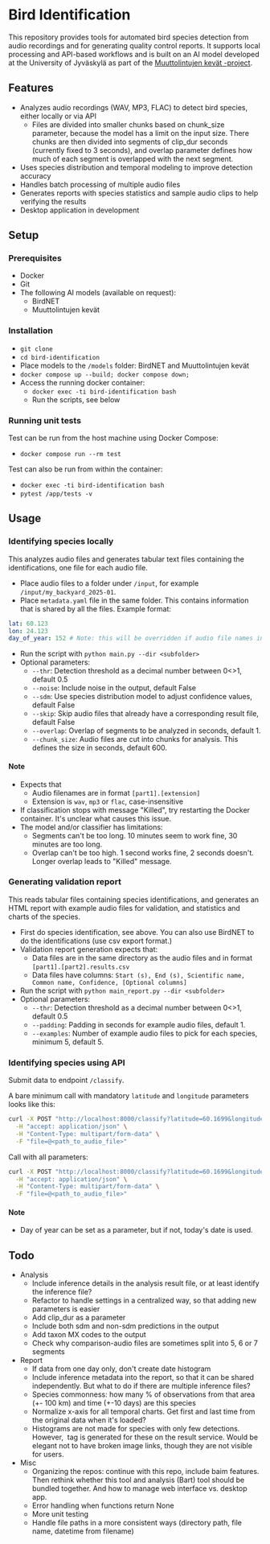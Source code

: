 # Bird Identification

This repository provides tools for automated bird species detection from audio recordings and for generating quality control reports. It supports local processing and API-based workflows and is built on an AI model developed at the University of Jyväskylä as part of the [Muuttolintujen kevät -project](https://www.jyu.fi/en/research/muuttolintujen-kevat).

## Features

- Analyzes audio recordings (WAV, MP3, FLAC) to detect bird species, either locally or via API
  - Files are divided into smaller chunks based on chunk_size parameter, because the model has a limit on the input size. There chunks are then divided into segments of clip_dur seconds (currently fixed to 3 seconds), and overlap parameter defines how much of each segment is overlapped with the next segment.
- Uses species distribution and temporal modeling to improve detection accuracy
- Handles batch processing of multiple audio files
- Generates reports with species statistics and sample audio clips to help verifying the results
- Desktop application in development

## Setup

### Prerequisites

- Docker
- Git
- The following AI models (available on request):
  - BirdNET
  - Muuttolintujen kevät

### Installation

- `git clone`
- `cd bird-identification`
- Place models to the `/models` folder: BirdNET and Muuttolintujen kevät
- `docker compose up --build; docker compose down;`
- Access the running docker container:
  - `docker exec -ti bird-identification bash`
  - Run the scripts, see below

### Running unit tests

Test can be run from the host machine using Docker Compose:

- `docker compose run --rm test`

Test can also be run from within the container:

- `docker exec -ti bird-identification bash`
- `pytest /app/tests -v`

## Usage

### Identifying species locally

This analyzes audio files and generates tabular text files containing the identifications, one file for each audio file.

- Place audio files to a folder under `/input`, for example `/input/my_backyard_2025-01`.
- Place `metadata.yaml` file in the same folder. This contains information that is shared by all the files. Example format:

```yaml
lat: 60.123
lon: 24.123 
day_of_year: 152 # Note: this will be overridden if audio file names include a date
```

- Run the script with `python main.py --dir <subfolder>`
- Optional parameters:
  - `--thr`: Detection threshold as a decimal number between 0<>1, default 0.5
  - `--noise`: Include noise in the output, default False
  - `--sdm`: Use species distribution model to adjust confidence values, default False
  - `--skip`: Skip audio files that already have a corresponding result file, default False
  - `--overlap`: Overlap of segments to be analyzed in seconds, default 1.
  - `--chunk_size`: Audio files are cut into chunks for analysis. This defines the size in seconds, default 600.

#### Note

- Expects that
  - Audio filenames are in format `[part1].[extension]`
  - Extension is `wav`, `mp3` or `flac`, case-insensitive
- If classification stops with message "Killed", try restarting the Docker container. It's unclear what causes this issue.
- The model and/or classifier has limitations:
  - Segments can't be too long. 10 minutes seem to work fine, 30 minutes are too long.
  - Overlap can't be too high. 1 second works fine, 2 seconds doesn't. Longer overlap leads to "Killed" message.

### Generating validation report

This reads tabular files containing species identifications, and generates an HTML report with example audio files for validation, and statistics and charts of the species.

- First do species identification, see above. You can also use BirdNET to do the identifications (use csv export format.)
- Validation report generation expects that:
  - Data files are in the same directory as the audio files and in format `[part1].[part2].results.csv`
  - Data files have columns: `Start (s), End (s), Scientific name, Common name, Confidence, [Optional columns]`
- Run the script with `python main_report.py --dir <subfolder>`
- Optional parameters:
  - `--thr`: Detection threshold as a decimal number between 0<>1, default 0.5
  - `--padding`: Padding in seconds for example audio files, default 1.
  - `--examples`: Number of example audio files to pick for each species, minimum 5, default 5.

### Identifying species using API

Submit data to endpoint `/classify`.

A bare minimum call with mandatory `latitude` and `longitude` parameters looks like this:

```bash
curl -X POST "http://localhost:8000/classify?latitude=60.1699&longitude=24.9384" \
  -H "accept: application/json" \
  -H "Content-Type: multipart/form-data" \
  -F "file=@<path_to_audio_file>"
```

Call with all parameters:

```bash
curl -X POST "http://localhost:8000/classify?latitude=60.1699&longitude=24.9384&threshold=0.5&include_sdm=True&include_noise=True&day_of_year=1&chunk_size=500&overlap=1" \
  -H "accept: application/json" \
  -H "Content-Type: multipart/form-data" \
  -F "file=@<path_to_audio_file>"
```

#### Note

- Day of year can be set as a parameter, but if not, today's date is used.

## Todo

- Analysis
  - Include inference details in the analysis result file, or at least identify the inference file?
  - Refactor to handle settings in a centralized way, so that adding new parameters is easier
  - Add clip_dur as a parameter
  - Include both sdm and non-sdm predictions in the output
  - Add taxon MX codes to the output
  - Check why comparison-audio files are sometimes split into 5, 6 or 7 segments
- Report
  - If data from one day only, don't create date histogram
  - Include inference metadata into the report, so that it can be shared independently. But what to do if there are multiple inference files?
  - Species commonness: how many % of observations from that area (+- 100 km) and time (+-10 days) are this species
  - Normalize x-axis for all temporal charts. Get first and last time from the original data when it's loaded?
  - Histograms are not made for species with only few detections. However, <img> tag is generated for these on the result service. Would be elegant not to have broken image links, though they are not visible for users.
- Misc
  - Organizing the repos: continue with this repo, include baim features. Then rethink whether this tool and analysis (Bart) tool should be bundled together. And how to manage web interface vs. desktop app.
  - Error handling when functions return None
  - More unit testing
  - Handle file paths in a more consistent ways (directory path, file name, datetime from filename)


